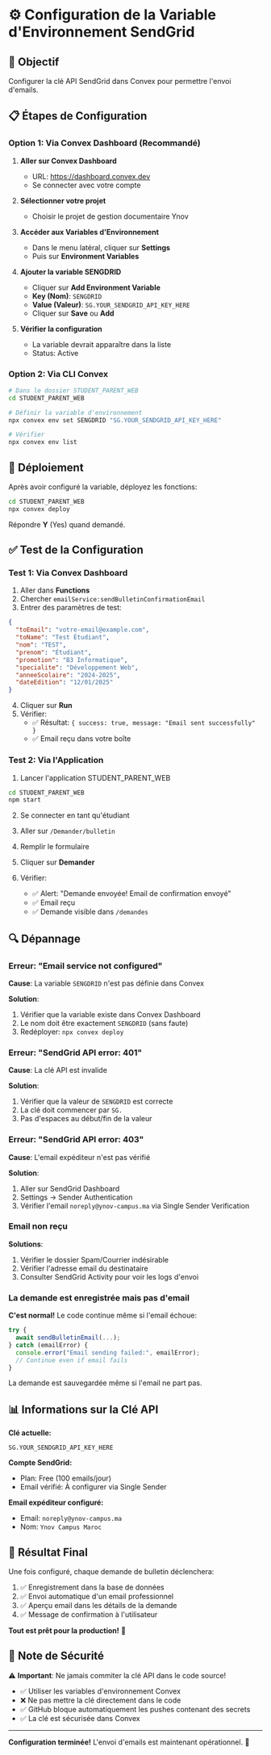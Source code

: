 # ⚙️ Configuration de la Variable d'Environnement SendGrid

## 🎯 Objectif
Configurer la clé API SendGrid dans Convex pour permettre l'envoi d'emails.

## 📋 Étapes de Configuration

### Option 1: Via Convex Dashboard (Recommandé)

1. **Aller sur Convex Dashboard**
   - URL: https://dashboard.convex.dev
   - Se connecter avec votre compte

2. **Sélectionner votre projet**
   - Choisir le projet de gestion documentaire Ynov

3. **Accéder aux Variables d'Environnement**
   - Dans le menu latéral, cliquer sur **Settings**
   - Puis sur **Environment Variables**

4. **Ajouter la variable SENGDRID**
   - Cliquer sur **Add Environment Variable**
   - **Key (Nom)**: `SENGDRID`
   - **Value (Valeur)**: `SG.YOUR_SENDGRID_API_KEY_HERE`
   - Cliquer sur **Save** ou **Add**

5. **Vérifier la configuration**
   - La variable devrait apparaître dans la liste
   - Status: Active

### Option 2: Via CLI Convex

```bash
# Dans le dossier STUDENT_PARENT_WEB
cd STUDENT_PARENT_WEB

# Définir la variable d'environnement
npx convex env set SENGDRID "SG.YOUR_SENDGRID_API_KEY_HERE"

# Vérifier
npx convex env list
```

## 🚀 Déploiement

Après avoir configuré la variable, déployez les fonctions:

```bash
cd STUDENT_PARENT_WEB
npx convex deploy
```

Répondre **Y** (Yes) quand demandé.

## ✅ Test de la Configuration

### Test 1: Via Convex Dashboard

1. Aller dans **Functions**
2. Chercher `emailService:sendBulletinConfirmationEmail`
3. Entrer des paramètres de test:

```json
{
  "toEmail": "votre-email@example.com",
  "toName": "Test Étudiant",
  "nom": "TEST",
  "prenom": "Étudiant",
  "promotion": "B3 Informatique",
  "specialite": "Développement Web",
  "anneeScolaire": "2024-2025",
  "dateEdition": "12/01/2025"
}
```

4. Cliquer sur **Run**
5. Vérifier:
   - ✅ Résultat: `{ success: true, message: "Email sent successfully" }`
   - ✅ Email reçu dans votre boîte

### Test 2: Via l'Application

1. Lancer l'application STUDENT_PARENT_WEB
```bash
cd STUDENT_PARENT_WEB
npm start
```

2. Se connecter en tant qu'étudiant

3. Aller sur `/Demander/bulletin`

4. Remplir le formulaire

5. Cliquer sur **Demander**

6. Vérifier:
   - ✅ Alert: "Demande envoyée! Email de confirmation envoyé"
   - ✅ Email reçu
   - ✅ Demande visible dans `/demandes`

## 🔍 Dépannage

### Erreur: "Email service not configured"

**Cause**: La variable `SENGDRID` n'est pas définie dans Convex

**Solution**:
1. Vérifier que la variable existe dans Convex Dashboard
2. Le nom doit être exactement `SENGDRID` (sans faute)
3. Redéployer: `npx convex deploy`

### Erreur: "SendGrid API error: 401"

**Cause**: La clé API est invalide

**Solution**:
1. Vérifier que la valeur de `SENGDRID` est correcte
2. La clé doit commencer par `SG.`
3. Pas d'espaces au début/fin de la valeur

### Erreur: "SendGrid API error: 403"

**Cause**: L'email expéditeur n'est pas vérifié

**Solution**:
1. Aller sur SendGrid Dashboard
2. Settings → Sender Authentication
3. Vérifier l'email `noreply@ynov-campus.ma` via Single Sender Verification

### Email non reçu

**Solutions**:
1. Vérifier le dossier Spam/Courrier indésirable
2. Vérifier l'adresse email du destinataire
3. Consulter SendGrid Activity pour voir les logs d'envoi

### La demande est enregistrée mais pas d'email

**C'est normal!** Le code continue même si l'email échoue:
```javascript
try {
  await sendBulletinEmail(...);
} catch (emailError) {
  console.error("Email sending failed:", emailError);
  // Continue even if email fails
}
```

La demande est sauvegardée même si l'email ne part pas.

## 📊 Informations sur la Clé API

**Clé actuelle:**
```
SG.YOUR_SENDGRID_API_KEY_HERE
```

**Compte SendGrid:**
- Plan: Free (100 emails/jour)
- Email vérifié: À configurer via Single Sender

**Email expéditeur configuré:**
- Email: `noreply@ynov-campus.ma`
- Nom: `Ynov Campus Maroc`

## 🎉 Résultat Final

Une fois configuré, chaque demande de bulletin déclenchera:

1. ✅ Enregistrement dans la base de données
2. ✅ Envoi automatique d'un email professionnel
3. ✅ Aperçu email dans les détails de la demande
4. ✅ Message de confirmation à l'utilisateur

**Tout est prêt pour la production!** 🚀

## 📝 Note de Sécurité

⚠️ **Important**: Ne jamais commiter la clé API dans le code source!

- ✅ Utiliser les variables d'environnement Convex
- ❌ Ne pas mettre la clé directement dans le code
- ✅ GitHub bloque automatiquement les pushes contenant des secrets
- ✅ La clé est sécurisée dans Convex

---

**Configuration terminée!** L'envoi d'emails est maintenant opérationnel. 📧
